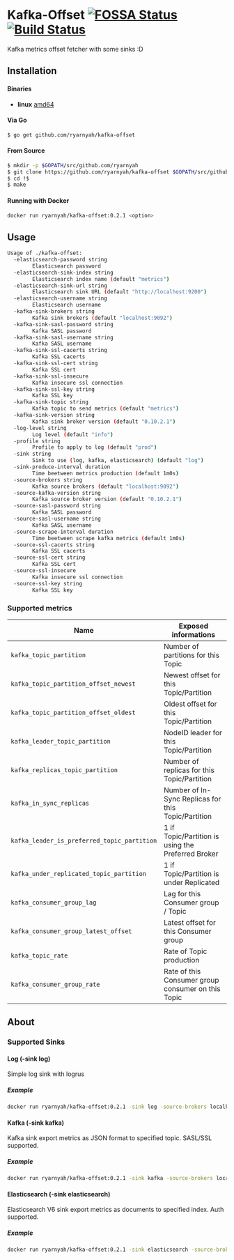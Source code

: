 # Kafka-Offset [![FOSSA Status](https://app.fossa.io/api/projects/git%2Bgithub.com%2Fryarnyah%2Fkafka-offset.svg?type=shield)](https://app.fossa.io/projects/git%2Bgithub.com%2Fryarnyah%2Fkafka-offset?ref=badge_shield) [![Build Status](https://travis-ci.org/ryarnyah/kafka-offset.svg?branch=master)](https://travis-ci.org/ryarnyah/kafka-offset)

Kafka metrics offset fetcher with some sinks :D

## Installation

#### Binaries

- **linux** [amd64](https://github.com/ryarnyah/kafka-offset/releases/download/0.2.1/kafka-offset-linux-amd64)

#### Via Go

```bash
$ go get github.com/ryarnyah/kafka-offset
```

#### From Source

```bash
$ mkdir -p $GOPATH/src/github.com/ryarnyah
$ git clone https://github.com/ryarnyah/kafka-offset $GOPATH/src/github.com/ryarnyah/kafka-offset
$ cd !$
$ make
```

#### Running with Docker
```bash
docker run ryarnyah/kafka-offset:0.2.1 <option>
```

## Usage

```bash
Usage of ./kafka-offset:
  -elasticsearch-password string
    	Elasticsearch password
  -elasticsearch-sink-index string
    	Elasticsearch index name (default "metrics")
  -elasticsearch-sink-url string
    	Elasticsearch sink URL (default "http://localhost:9200")
  -elasticsearch-username string
    	Elasticsearch username
  -kafka-sink-brokers string
    	Kafka sink brokers (default "localhost:9092")
  -kafka-sink-sasl-password string
    	Kafka SASL password
  -kafka-sink-sasl-username string
    	Kafka SASL username
  -kafka-sink-ssl-cacerts string
    	Kafka SSL cacerts
  -kafka-sink-ssl-cert string
    	Kafka SSL cert
  -kafka-sink-ssl-insecure
    	Kafka insecure ssl connection
  -kafka-sink-ssl-key string
    	Kafka SSL key
  -kafka-sink-topic string
    	Kafka topic to send metrics (default "metrics")
  -kafka-sink-version string
    	Kafka sink broker version (default "0.10.2.1")
  -log-level string
    	Log level (default "info")
  -profile string
    	Profile to apply to log (default "prod")
  -sink string
    	Sink to use (log, kafka, elasticsearch) (default "log")
  -sink-produce-interval duration
    	Time beetween metrics production (default 1m0s)
  -source-brokers string
    	Kafka source brokers (default "localhost:9092")
  -source-kafka-version string
    	Kafka source broker version (default "0.10.2.1")
  -source-sasl-password string
    	Kafka SASL password
  -source-sasl-username string
    	Kafka SASL username
  -source-scrape-interval duration
    	Time beetween scrape kafka metrics (default 1m0s)
  -source-ssl-cacerts string
    	Kafka SSL cacerts
  -source-ssl-cert string
    	Kafka SSL cert
  -source-ssl-insecure
    	Kafka insecure ssl connection
  -source-ssl-key string
    	Kafka SSL key
```

### Supported metrics
| Name                                               | Exposed informations                                |
| -------------------------------------------------- | --------------------------------------------------- |
| `kafka_topic_partition`                            | Number of partitions for this Topic                 |
| `kafka_topic_partition_offset_newest`              | Newest offset for this Topic/Partition              |
| `kafka_topic_partition_offset_oldest`              | Oldest offset for this Topic/Partition              |
| `kafka_leader_topic_partition`                     | NodeID leader for this Topic/Partition              |
| `kafka_replicas_topic_partition`                   | Number of replicas for this Topic/Partition         |
| `kafka_in_sync_replicas`                           | Number of In-Sync Replicas for this Topic/Partition |
| `kafka_leader_is_preferred_topic_partition`        | 1 if Topic/Partition is using the Preferred Broker  |
| `kafka_under_replicated_topic_partition`           | 1 if Topic/Partition is under Replicated            |
| `kafka_consumer_group_lag`                         | Lag for this Consumer group / Topic                 |
| `kafka_consumer_group_latest_offset`               | Latest offset for this Consumer group               |
| `kafka_topic_rate`                                 | Rate of Topic production                            |
| `kafka_consumer_group_rate`                        | Rate of this Consumer group consumer on this Topic  |

## About

### Supported Sinks

#### Log (-sink log)
Simple log sink with logrus

##### Example
```bash
docker run ryarnyah/kafka-offset:0.2.1 -sink log -source-brokers localhost:9092
```

#### Kafka (-sink kafka)
Kafka sink export metrics as JSON format to specified topic. SASL/SSL supported.

##### Example
```bash
docker run ryarnyah/kafka-offset:0.2.1 -sink kafka -source-brokers localhost:9092 -kafka-sink-brokers localhost:9092 -kafka-sink-topic metrics
```

#### Elasticsearch (-sink elasticsearch)
Elasticsearch V6 sink export metrics as documents to specified index. Auth supported.

##### Example
```bash
docker run ryarnyah/kafka-offset:0.2.1 -sink elasticsearch -source-brokers localhost:9092 -elasticsearch-sink-url localhost:9200 -elasticsearch-sink-index metrics
```
